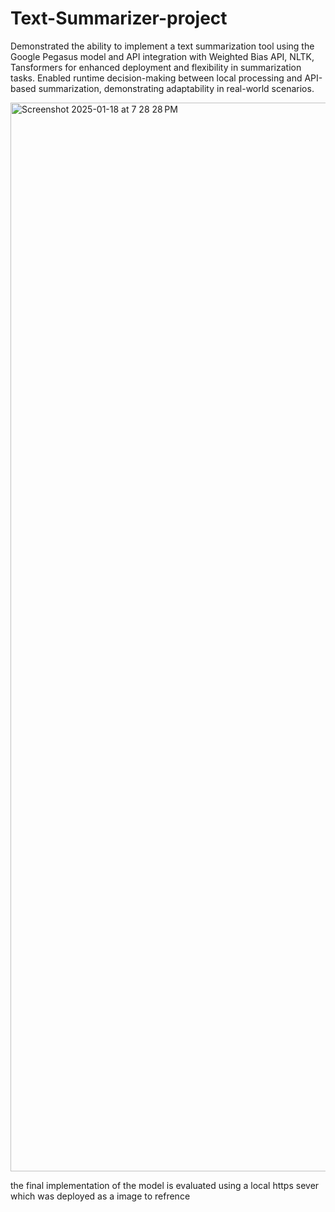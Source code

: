 # Text-Summarizer-project
Demonstrated the ability to implement a text summarization tool using the Google Pegasus model and API integration with Weighted Bias API, NLTK, Tansformers for enhanced deployment and flexibility in summarization tasks.
Enabled runtime decision-making between local processing and API-based summarization, demonstrating
adaptability in real-world scenarios.


<img width="1710" alt="Screenshot 2025-01-18 at 7 28 28 PM" src="https://github.com/user-attachments/assets/c43d284a-0f13-4cce-8afc-ece98515ee26" />

the final implementation of the model is evaluated using a local https sever which was deployed as a image to refrence 
